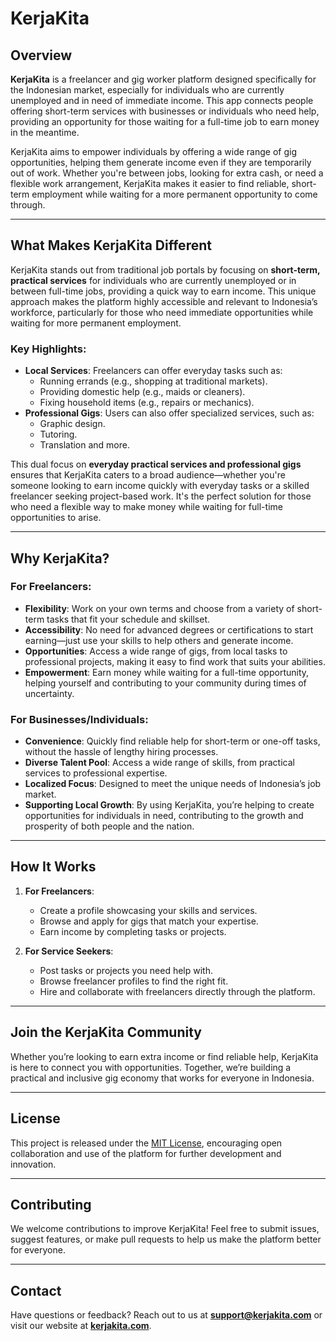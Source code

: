 # KerjaKita

## Overview
**KerjaKita** is a freelancer and gig worker platform designed specifically for the Indonesian market, especially for individuals who are currently unemployed and in need of immediate income. This app connects people offering short-term services with businesses or individuals who need help, providing an opportunity for those waiting for a full-time job to earn money in the meantime.

KerjaKita aims to empower individuals by offering a wide range of gig opportunities, helping them generate income even if they are temporarily out of work. Whether you're between jobs, looking for extra cash, or need a flexible work arrangement, KerjaKita makes it easier to find reliable, short-term employment while waiting for a more permanent opportunity to come through.

---

## What Makes KerjaKita Different
KerjaKita stands out from traditional job portals by focusing on **short-term, practical services** for individuals who are currently unemployed or in between full-time jobs, providing a quick way to earn income. This unique approach makes the platform highly accessible and relevant to Indonesia’s workforce, particularly for those who need immediate opportunities while waiting for more permanent employment.

### Key Highlights:
- **Local Services**: Freelancers can offer everyday tasks such as:
  - Running errands (e.g., shopping at traditional markets).
  - Providing domestic help (e.g., maids or cleaners).
  - Fixing household items (e.g., repairs or mechanics).
- **Professional Gigs**: Users can also offer specialized services, such as:
  - Graphic design.
  - Tutoring.
  - Translation and more.

This dual focus on **everyday practical services and professional gigs** ensures that KerjaKita caters to a broad audience—whether you're someone looking to earn income quickly with everyday tasks or a skilled freelancer seeking project-based work. It's the perfect solution for those who need a flexible way to make money while waiting for full-time opportunities to arise.

---

## Why KerjaKita?

### For Freelancers:
- **Flexibility**: Work on your own terms and choose from a variety of short-term tasks that fit your schedule and skillset.
- **Accessibility**: No need for advanced degrees or certifications to start earning—just use your skills to help others and generate income.
- **Opportunities**: Access a wide range of gigs, from local tasks to professional projects, making it easy to find work that suits your abilities.
- **Empowerment**: Earn money while waiting for a full-time opportunity, helping yourself and contributing to your community during times of uncertainty.

### For Businesses/Individuals:
- **Convenience**: Quickly find reliable help for short-term or one-off tasks, without the hassle of lengthy hiring processes.
- **Diverse Talent Pool**: Access a wide range of skills, from practical services to professional expertise.
- **Localized Focus**: Designed to meet the unique needs of Indonesia’s job market.
- **Supporting Local Growth**: By using KerjaKita, you’re helping to create opportunities for individuals in need, contributing to the growth and prosperity of both people and the nation.

---

## How It Works

1. **For Freelancers**:
   - Create a profile showcasing your skills and services.
   - Browse and apply for gigs that match your expertise.
   - Earn income by completing tasks or projects.

2. **For Service Seekers**:
   - Post tasks or projects you need help with.
   - Browse freelancer profiles to find the right fit.
   - Hire and collaborate with freelancers directly through the platform.

---

## Join the KerjaKita Community
Whether you’re looking to earn extra income or find reliable help, KerjaKita is here to connect you with opportunities. Together, we’re building a practical and inclusive gig economy that works for everyone in Indonesia.

---

## License
This project is released under the [MIT License](LICENSE), encouraging open collaboration and use of the platform for further development and innovation.

---

## Contributing
We welcome contributions to improve KerjaKita! Feel free to submit issues, suggest features, or make pull requests to help us make the platform better for everyone.

---

## Contact
Have questions or feedback? Reach out to us at **support@kerjakita.com** or visit our website at **[kerjakita.com](http://kerjakita.com)**.
